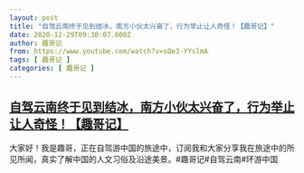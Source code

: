 ```yaml
---
layout: post
title: "自驾云南终于见到结冰，南方小伙太兴奋了，行为举止让人奇怪！【趣哥记】"
date: 2020-12-29T09:30:07.000Z
author: 趣哥记
from: https://www.youtube.com/watch?v=sQe3-YYslmA
tags: [ 趣哥记 ]
categories: [ 趣哥记 ]
---
```

<!--1609234207000-->
[自驾云南终于见到结冰，南方小伙太兴奋了，行为举止让人奇怪！【趣哥记】](https://www.youtube.com/watch?v=sQe3-YYslmA)
------

<div>
大家好！我是趣哥，正在自驾游中国的旅途中，订阅我和大家分享我在旅途中的所见所闻，真实了解中国的人文习俗及沿途美景。#趣哥记#自驾云南#环游中国
</div>
